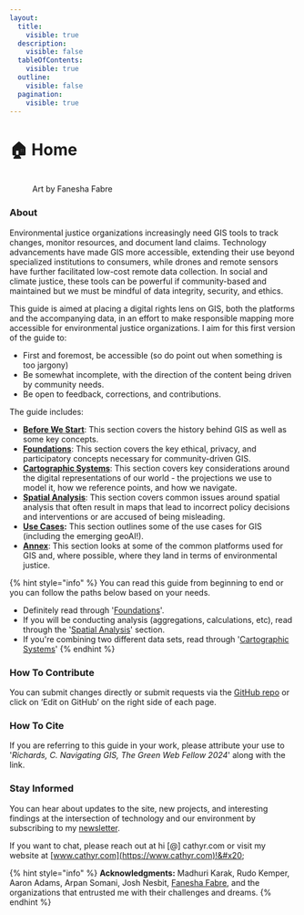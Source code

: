 ```yaml
---
layout:
  title:
    visible: true
  description:
    visible: false
  tableOfContents:
    visible: true
  outline:
    visible: false
  pagination:
    visible: true
---
```


# 🏠 Home



<figure><img src=".gitbook/assets/Cover.png" alt=""><figcaption><p>Art by Fanesha Fabre</p></figcaption></figure>

### About

Environmental justice organizations increasingly need GIS tools to track changes, monitor resources, and document land claims. Technology advancements have made GIS more accessible, extending their use beyond specialized institutions to consumers, while drones and remote sensors have further facilitated low-cost remote data collection. In social and climate justice, these tools can be powerful if community-based and maintained but we must be mindful of data integrity, security, and ethics.&#x20;

This guide is aimed at placing a digital rights lens on GIS, both the platforms and the accompanying data, in an effort to make responsible mapping more accessible for environmental justice organizations. I aim for this first version of the guide to:

* First and foremost, be accessible (so do point out when something is too jargony)
* Be somewhat incomplete, with the direction of the content being driven by community needs.&#x20;
* Be open to feedback, corrections, and contributions.&#x20;

The guide includes:

* [**Before We Start**](broken-reference): This section covers the history behind GIS as well as some key concepts.
* [**Foundations**](broken-reference): This section covers the key ethical, privacy, and participatory concepts necessary for community-driven GIS.
* [**Cartographic Systems**](broken-reference): This section covers key considerations around the digital representations of our world - the projections we use to model it, how we reference points, and how we navigate.
* [**Spatial Analysis**](broken-reference): This section covers common issues around spatial analysis that often result in maps that lead to incorrect policy decisions and interventions or are accused of being misleading.
* [**Use Cases**](broken-reference)**:** This section outlines some of the use cases for GIS (including the emerging geoAI!).
* [**Annex**](broken-reference): This section looks at some of the common platforms used for GIS and, where possible, where they land in terms of environmental justice.

{% hint style="info" %}
You can read this guide from beginning to end or you can follow the paths below based on your needs.&#x20;

* Definitely read through '[Foundations](broken-reference)'.
* If you will be conducting analysis (aggregations, calculations, etc), read through the '[Spatial Analysis](broken-reference)' section.
* If you're combining two different data sets, read through '[Cartographic Systems](broken-reference)'
{% endhint %}

### How To Contribute

You can submit changes directly or submit requests via the [GitHub repo](https://github.com/myqntm/gwf-gis/) or click on ‘Edit on GitHub’ on the right side of each page.

### How To Cite

If you are referring to this guide in your work, please attribute your use to '_Richards, C. Navigating GIS, The Green Web Fellow 2024_' along with the link.

### Stay Informed

You can hear about updates to the site, new projects, and interesting findings at the intersection of technology and our environment by subscribing to my [newsletter](https://buttondown.email/myqntm).

If you want to chat, please reach out at hi \[@] cathyr.com or visit my website at [www.cathyr.com](https://www.cathyr.com)!&#x20;

{% hint style="info" %}
**Acknowledgments:** Madhuri Karak, Rudo Kemper, Aaron Adams, Arpan Somani, Josh Nesbit, [Fanesha Fabre](https://www.faneshafabreart.com/), and the organizations that entrusted me with their challenges and dreams.
{% endhint %}





